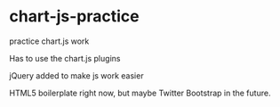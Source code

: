 chart-js-practice
=================

practice chart.js work

Has to use the chart.js plugins

jQuery added to make js work easier

HTML5 boilerplate right now, but maybe Twitter Bootstrap in the future.
